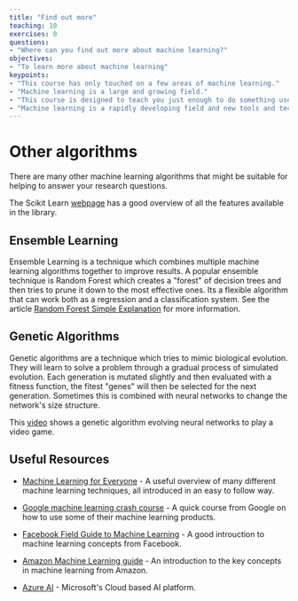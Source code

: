 ```yaml
---
title: "Find out more"
teaching: 10
exercises: 0
questions:
- "Where can you find out more about machine learning?"
objectives:
- "To learn more about machine learning"
keypoints:
- "This course has only touched on a few areas of machine learning."
- "Machine learning is a large and growing field."
- "This course is designed to teach you just enough to do something useful."
- "Machine learning is a rapidly developing field and new tools and techniques are constantly appearing."
---
```


# Other algorithms

There are many other machine learning algorithms that might be suitable for helping to answer your research questions.

The Scikit Learn [webpage](https://scikit-learn.org/stable/index.html) has a good overview of all the features available in the library.

## Ensemble Learning

Ensemble Learning is a technique which combines multiple machine learning algorithms together to improve results. A popular ensemble technique
is Random Forest which creates a "forest" of decision trees and then tries to prune it down to the most effective ones. Its a flexible algorithm
that can work both as a regression and a classification system. See the article [Random Forest Simple Explanation](https://medium.com/@williamkoehrsen/random-forest-simple-explanation-377895a60d2d) for more information.

## Genetic Algorithms

Genetic algorithms are a technique which tries to mimic biological evolution. They will learn to solve a problem through a gradual process 
of simulated evolution. Each generation is mutated slightly and then evaluated with a fitness function, the fitest "genes" will then be selected
for the next generation. Sometimes this is combined with neural networks to change the network's size structure. 

This [video](https://www.youtube.com/watch?v=qv6UVOQ0F44) shows a genetic algorithm evolving neural networks to play a video game.

## Useful Resources 

* [Machine Learning for Everyone](https://vas3k.com/blog/machine_learning/) - A useful overview of many different machine learning techniques, 
all introduced in an easy to follow way.

* [Google machine learning crash course](https://developers.google.com/machine-learning/crash-course/) - A quick course from Google on how to use 
some of their machine learning products.

* [Facebook Field Guide to Machine Learning](https://research.fb.com/the-facebook-field-guide-to-machine-learning-video-series/) - A good
introuction to machine learning concepts from Facebook.

* [Amazon Machine Learning guide](https://docs.aws.amazon.com/machine-learning/latest/dg/amazon-machine-learning-key-concepts.html) - An 
introduction to the key concepts in machine learning from Amazon.

* [Azure AI](https://azure.microsoft.com/en-gb/overview/ai-platform/) - Microsoft's Cloud based AI platform.

